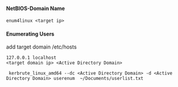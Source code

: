 #### NetBIOS-Domain Name

```
enum4linux <target ip> 
```

#### Enumerating Users

add target domain /etc/hosts

```
127.0.0.1 localhost
<target domain ip> <Active Directory Domain>
```

```
 kerbrute_linux_amd64 --dc <Active Directory Domain> -d <Active Directory Domain> userenum  ~/Documents/userlist.txt
```